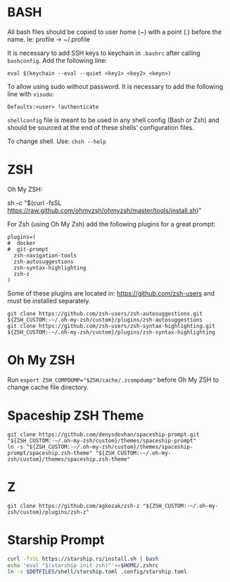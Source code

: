 
BASH
====

All bash files should be copied to user home (~) with a point (.) before the name. Ie:
profile -> ~/.profile

It is necessary to add SSH keys to keychain in `.bashrc` after calling `bashconfig`.
Add the following line:

    eval $(keychain --eval --quiet <key1> <key2> <keyn>)

To allow using sudo without password. It is necessary to add the following line with
`visudo`:

    Defaults:<user> !authenticate

`shellconfig` file is meant to be used in any shell config (Bash or Zsh) and should
be sourced at the end of these shells' configuration files.

To change shell. Use: `chsh --help`

# ZSH

Oh My ZSH:

sh -c "$(curl -fsSL https://raw.github.com/ohmyzsh/ohmyzsh/master/tools/install.sh)"

For Zsh (using Oh My Zsh) add the following plugins for a great prompt:

```
plugins=(
#  docker
#  git-prompt
  zsh-navigation-tools
  zsh-autosuggestions
  zsh-syntax-highlighting
  zsh-z
)
```

Some of these plugins are located in: https://github.com/zsh-users and must be
installed separately.

```
git clone https://github.com/zsh-users/zsh-autosuggestions.git ${ZSH_CUSTOM:-~/.oh-my-zsh/custom}/plugins/zsh-autosuggestions
git clone https://github.com/zsh-users/zsh-syntax-highlighting.git ${ZSH_CUSTOM:-~/.oh-my-zsh/custom}/plugins/zsh-syntax-highlighting
```

# Oh My ZSH

Run `export ZSH_COMPDUMP="$ZSH/cache/.zcompdump"` before Oh My ZSH to change cache file directory.

# Spaceship ZSH Theme

```
git clone https://github.com/denysdovhan/spaceship-prompt.git "${ZSH_CUSTOM:-~/.oh-my-zsh/custom}/themes/spaceship-prompt"
ln -s "${ZSH_CUSTOM:-~/.oh-my-zsh/custom}/themes/spaceship-prompt/spaceship.zsh-theme" "${ZSH_CUSTOM:-~/.oh-my-zsh/custom}/themes/spaceship.zsh-theme"
```

# Z

```
git clone https://github.com/agkozak/zsh-z "${ZSH_CUSTOM:-~/.oh-my-zsh/custom}/plugins/zsh-z"
```

# Starship Prompt

```bash
curl -fsSL https://starship.rs/install.sh | bash
echo 'eval "$(starship init zsh)"'>>$HOME/.zshrc
ln -s $DOTFILES/shell/starship.toml .config/starship.toml
```
